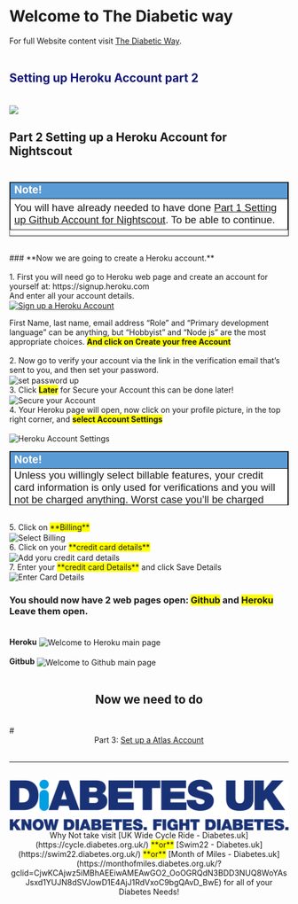 <!-- this is not on github server !
docs made by D.Galloway 2019- 2021-->
# Welcome to The Diabetic way

For full Website content visit [The Diabetic Way](https://www.thediabeticway.co.uk/index.php/en/).
<br>
<br>

## <span style="color:#111478">Setting up Heroku Account part 2 </span> 
<br> 
<img width="auto" height="auto" border="0" align="center"  src="/my-project/img/Heroku/Robot face_ heroku_account.jpg" Setting up Heroku Part 2"/>




## **Part 2 Setting up a Heroku Account for Nightscout**<br><br>
 
<table width="1166" border="1" style="border-color: #000000; background-color: #ffffff;" cellpadding="1" cellspacing="1" height="98">
<tbody>
<tr style="height: 16px;">
<td style="width: 1158px; border-color: #000000; background-color: #5B9BD5;" fff=""><span style="font-size: 14pt;"><strong><span style="color: #ffffff;">Note!</span></strong></span></td>
</tr>
<tr style="height: 56.4063px;">
<td style="width: 1158px; border-color: #000000;"><span style="font-family: tahoma, arial, helvetica, sans-serif; font-size: 14pt;"> You will have already needed to have done <a href=" http://127.0.0.1:8000/user-guide/Setting_up_Github_Account_part1/" target="_blank" title="First create a user account by going to">Part 1 Setting up Github Account for Nightscout</a>. To be able to continue.</span></span></td>
</tr>
</tbody>
</table>
 
<br>
### **Now we are going to create a Heroku account.**<br><br>
1. First you will need go to Heroku web page and create an account for yourself at: https://signup.heroku.com<br>
And enter all your account details.<br>
<a href="https://signup.heroku.com" target="_blank">
  <img width="auto" height="auto" border="0" align="center"  src="/my-project/img/Heroku/sign_up.jpg" title="Sign up a Heroku Account"/></a>	

First Name, last name, email address
“Role” and “Primary development language” can be anything, but “Hobbyist” and “Node js” are the most appropriate choices. <span style="background-color: #FFFF00">**And click on Create your free Account**</span><br><br>
2. Now go to verify your account via the link in the verification email that’s sent to you, and then set your password.<br>
<img width="auto" height="auto" border="0" align="center"  src="/my-project/img/Heroku/set password.jpg" title="set password up"/><br>
3. Click <span style="background-color: #FFFF00">**Later**</span> for Secure your Account this can be done later!<br>
<img width="auto" height="auto" border="0" align="center"  src="/my-project/img/Heroku/Later for Secure your Account.jpg" title="Secure your Account"/><br>
4. Your Heroku page will open, now click on your profile picture, in the top right corner, and <span style="background-color: #FFFF00">**select Account Settings**</span><br><br>
<img width="auto" height="auto" border="0" align="center"  src="/my-project/img/Heroku/heroku Account Settings.jpg" title="Heroku Account Settings"/><br>


<table width="1166" border="1" style="border-color: #000000; background-color: #ffffff;" cellpadding="1" cellspacing="1" height="98">
<tbody>
<tr style="height: 16px;">
<td style="width: 1158px; border-color: #000000; background-color: #5B9BD5;" fff=""><span style="font-size: 14pt;"><strong><span style="color: #ffffff;">Note!</span></strong></span></td>
</tr>
<tr style="height: 56.4063px;">
<td style="width: 1158px; border-color: #000000;"><span style="font-family: tahoma, arial, helvetica, sans-serif; font-size: 14pt;"> Unless you willingly select billable features, your credit card information is only used for verifications and you will not be charged anything. Worst case you’ll be charged £0.00</span></span></td>
</tr>
</tbody>
</table><br>
5.  Click on <span style="background-color: #FFFF00">**Billing**</span><br>
<img width="auto" height="auto" border="0" align="center"  src="/my-project/img/Heroku/billing.jpg" title="Select Billing"/><br>
6.  Click on your <span style="background-color: #FFFF00">**credit card details**</span><br>
<img width="auto" height="auto" border="0" align="center"  src="/my-project/img/Heroku/Add credit Card.jpg" title="Add yoru credit card details"/><br>
7.  Enter your <span style="background-color: #FFFF00">**credit card Details**</span> and click Save Details<br>
<img width="auto" height="auto" border="0" align="center"  src="/my-project/img/Heroku/enter payment details.jpg" title="Enter Card Details"/><br>

### You should now have 2 web pages open: <span style="background-color: #FFFF00">**Github**</span> and <span style="background-color: #FFFF00">**Heroku**</span> Leave them open.<br><br>
**Heroku**
<img width="auto" height="auto" border="0" align="center"  src="/my-project/my-project/img/Heroku/welcome to heroku.jpg" title="Welcome to Heroku main page"/><br><br>
**Gitbub**
<img width="auto" height="auto" border="0" align="center"  src="/my-project/my-project/img/Heroku/github & heroku open.jpg" title="Welcome to Github main page"/><br><br>

## <center>Now we need to do <br></center>
<br>
# <center>Part 3: <a href="http://127.0.0.1:8000/user-guide/Setting_up_Atlas_Account_part3/" target="_blank" title="set up a Atlas Account - Part 3">Set up a Atlas Account</a> </center>
<br>

**********************************************************************************************
<!--  
***********************************************************************************************************************************************************
below needs removing when finished!!!!!!!!!!!!!
*************************************************************************************************************************************************************

8. Now go back to your Github account, and make sure you’re in your ( Your Github account name / cgm-remote-monitor)<br>




In your case it will be ( Your Github Account Name / cgm-remote-monitor)
 

 
Github_cgm-remote-monitor-Repository
Github_cgm-remote-monitor-Repository
 

In the repository, scroll down to where the Readme file is displayed, and click the Purple Deploy to Heroku button.
 

If you are doing this process on a phone or tablet, you may not see the Readme displayed on scrolling — have your browser load the Desktop version of the page first.
 

 

Make sure to write all settings down if you can! Things like App name, API secret you will need in a lot of other setups so it’s important to document it.
On the Heroku screen that opens, fill in the information requested:
App name: Your site will have a URL like “your-app-name.herokuapp.com”. This is where you choose the “your-app-name” part. In my case I called mine app-name: t1diabetics
Region: No matter where you are, this setting does not impact you; leave it on United States.
Config Vars: Most of these are populated with defaults that will be fine for a typical setup. All of them can be edited later. There are a few you will want to note during this setup though:
API SECRET: This is required. Enter a passphrase you will use for your site. It has to be   12 characters no less or you will get errors!
BG HIGH, BG LOW, BG TARGET BOTTOM, and TARGET TOP:
The thresholds at which your site will alert you. HIGH and LOW are your “urgent” thresholds
TARGET BOTTOM and TARGET TOP
are the top and bottom of your “good” ranges.
As of version 13.0, these values can be entered in either mg/dl or mmol/L
I will do another Video on the setup of the Bridge Server, ignore this for now.
If you are outside the US, set BRIDGE SERVER to “EU” (in capitals, without the quotation marks. If you are inside the US, leave it as it is.
DISPLAY UNITS: Units will be mg/dl by default. If you want mmol/L, enter “mmol” or “mmol/L” here.
ENABLE: This variable that turns on all the features you want to use with adding plug in’s
There’s a list of all of the plug in’s and what they do here. (The ones you can choose to enable are under the heading “Advanced Plug in’s”)
See Link in description below:
https://github.com/nightscout/cgm-remote-monitor#plugins
Now click the Deploy app button at the bottom of the page.
Heroku will begin deployment, going through a list of automated steps at the bottom of the page. This process can take a while be patient!
During the “Configure environment” step, you will be asked to add a credit/debit card to the account.
All Heroku accounts need a card on file to verify the account and allow for paid add-ons. You will never be charged without explicitly opting into extra levels of service, and for a typical Nightscout site you won’t ever need anything extra.
 

Fill in your details, you will never be charged without explicitly opting into extra levels of service, and for a typical Nightscout site you won’t ever need anything extra
Sometimes you might have an error or issue’s in doing this process due to incorrect password or need to verify again then go to https://heroku.com/verify
After adding your Card Details again, Click save
and go back to the Deployment page.
Click the Deploy app button again, and it should complete this time.
Again, this will take a few minutes be patient!
Congratulations! Your app was successfully deployed
Right click View to open in a new tab also Right click Manage App so both are open in new tabs
I got a error due to the API Secret password being incorrectly done!
Go to your Heroku Account you just made.
You are now in your Heroku Account
Go to Settings
Select Reveal Config Vars
Scroll down until you come to the API Secret and edit it and make sure password is 12 characters
Click save
Now go back and refresh your Nightscout Site you created
Your Heroku site is now created
Make sure to write your Nightscout App URL down for safe keepings as will need this later.
We now need to add your Nightscout App URL into Xdrip for your CGM data to go to Nightscout there are lots of different ways to do this, but for this setup I’m going to show you in Xdrip how to add base URL into it, which will be in another video.
We will also need to setup your profile editor which I will also do in another video
 

If you have not setup xdrip already see my other video on utube How to Installing Xdrip at https://youtu.be/7Qwr4HrchTU It is also on The Diabetic way Website
 

Has you will need to have xdrip installed before we can add your base URL for Nightscout to work
Please note this xdrip setup was not made with the same Github accounts so urls and names will be different until I can make an updated xdrip video.
Now we need to see How to add Base URL into xDrip
See Part 3 How to add Base URL into Xdrip




h) Add a database username (for example nightscout) and a database password (in the example below soo5ecret but please change it!).

<br>

Write down these credentials in the boxes below (yes, in this browser window you're reading now, unless you're reading a printed version). You’ll need them later.

<br>
Database password:<input type="text" id="myPwd" value="click here, delete and put your own " size="32">
<br>

Database username:<input type="text" id="myUsr" value="click here, delete and put your own" size="32">

<br>
Paste the string in the box below `(yes, in this browser window you're reading now, unless you're reading a printed version)`
<input type="text" id="myAtlas" value="click here, delete and paste your Atlas connection string" size="100">
<br>

Database Name: <input type="text" id="mydB" value="click here, delete and put your own" size="30">
<br>
Click the Generate button (just here below this line: in this browser window you're reading):

<br>


<button onclick="Generate()">Generate</button>




Field1: <input type="text" id="field1" value="Hello World!"><br>
Field2: <input type="text" id="field2"><br><br>
Field3: <input type="text" id="field3"><br><br>
<button onclick="myFunction()">Copy Text</button>

<p>A function is triggered when the button is clicked. The function copies the text from Field1 into Field2.</p>

<script>
function myFunction() {
  document.getElementById("field3").value = document.getElementById("field1","field2").value;
}
</script>







<img width="auto" height="auto" border="0" align="center"  src="/img/Atlas/Robot face_ Atlas account_860x462.jpg" Setting up Atlas Part 3"/>



<font size="4">

This is a regular paragraph.

Paragraph:

1. **Now Open another tab**  to make a Mongodb Atlas** Account: <a href="https://www.mongodb.com/cloud/atlas" target="_blank" title="Click Start Free">See Here</a> 
  and **click** Start Free
 <img width="auto" height="auto" border="0" align="center"  src="/img/Atlas/MongoDB Atlas start free.jpg"Click Start"/>
      2. **No need to do this part** but I did.<img width="auto" height="auto" border="0" align="center"  src="/img/Atlas/MongoDB_Atlas account_setup.jpg"MongoDB Atlas Account Setup.jp"/>
 <br>
      3. Sub item three<br>
2. Item two


* Enter your information and then click Get Started Free
  <img width="auto" height="auto" border="0" align="center"  src="/img/Atlas/MongoDB Atlas fill in details2.jpg"Fill in your details"/>
  
  
  Select Create a cluster in Shared Clusters (FREE)
  
  
 
  
  Leave all default values and click Create Cluster
  
  
  
  
  
  Atlas will create your default cluster, wait until it is complete... (can take more than 3 minutes)
  
  
  
   Click on CONNECT
   
   
   f. Click on Allow Access from Anywhere
   
   
   Click on Add IP Address
   
   
   
   
   h) Add a database username (for example nightscout) and a database password (in the example below soo5ecret but please change it!).
   
   
   i) Then click Create Database User.
   
   
   j)Click on Choose a connection method
   
   
   Select Connect your application
   
   
   
   Copy the connection string: click Copy and paste it somewhere to edit it (like Notepad).
   
</font>
 

Check what version you are upto on your Nightscout site. In my example I'm on version  14.06 (Liquorice)

<table width="1166" border="1" style="border-color: #000000; background-color: #ffffff;" cellpadding="1" cellspacing="1" height="98">
<tbody>
<tr style="height: 16px;">
<td style="width: 1158px; border-color: #000000; background-color: #5B9BD5;" fff=""><span style="font-size: 14pt;"><span style="color: #ffffff;">Note! video, see below</span></span></td>
</tr>
<tr style="height: 56.4063px;">
<td style="width: 1158px; border-color: #000000;"><span style="font-family: tahoma, arial, helvetica, sans-serif; font-size: 14pt;">
<iframe width="850" height="415" src="https://www.youtube.com/embed/MFsbm45b6YY" title="YouTube video player" frameborder="0" allow="accelerometer; autoplay; clipboard-write; encrypted-media; gyroscope; picture-in-picture" allowfullscreen></iframe>  </span></td>
</tr>
</tbody>
</table>



Updating your website to the latest version
 <a href="https://github.com/nightscout/cgm-remote-monitor/releases" target="_blank" title="Nightscout Release Versions">See Here</a> for the 
 current released version at moment) is easy with the update tool linked below. 


 
## Instructions

These instruction have been made on the 28 <span style="background-color: #FFFF00">**April 2021**</span><br>
<br>
<table width="1166" border="1" style="border-color: #000000; background-color: #ffffff;" cellpadding="1" cellspacing="1" height="98">
<tbody>
<tr style="height: 16px;">
<td style="width: 1158px; border-color: #000000; background-color: #5B9BD5;" fff=""><span style="font-size: 14pt;"><strong><span style="color: #ffffff;">Note!</span></strong></span></td>
</tr>
<tr style="height: 56.4063px;">
<td style="width: 1158px; border-color: #000000;"><span style="font-family: tahoma, arial, helvetica, sans-serif; font-size: 14pt;">Azure Users
as of 0.12, Nightscout no longer supports the free Azure platform now. If you really want to keep using Azure, don’t update to any version above 0.12</span></td>
</tr>
</tbody>
</table>
<br>

# Step 1 Update Github Repo

* Log into your GitHub Account.<a href="https://github.com/" target="_blank" title="GitHub Login">-- Here --</a>
<span style="background-color: #FFFF00">**Wait**</span>: Make sure you’re actually signed into your GitHub account and <span style="background-color: #FFFF00">**Check**</span> by looking in the upper right corner of the page to verify. You cannot do this later.<span style="background-color: #FFFF00">**Best to do it now!.**</span> 
😉 <br>

* Now<a href="http://nightscout.github.io/pages/update-fork/" target="_blank" title="Update Tool">-- Click Here --</a> to open the <span style="background-color: #FFFF00">**update tool or image below!**</span>for Nightscout in a new tab from Github. Make sure both are open<br>

* Enter your GitHub <span style="background-color: #FFFF00">**username**</span> and click the blue button that says Check for updates. (Note: your username is not an email address.)<br>


<a href="http://nightscout.github.io/pages/update-fork/" target="_blank">
  <img width="auto" height="auto" border="0" align="center"  src="/img/Nightscout/Time to Update Nightscout.png" title="Update Tool"/>
</a>
click the blue button that says<span style="background-color: #FFFF00">**Checks for updates**</span>

* If an update is available, the tool will tell you this,and provide directions for you, and also give you a button that will take you to <span style="background-color: #FFFF00">**GitHub**</span> to finish the process.

<a href="http://nightscout.github.io/pages/update-fork/" target="_blank">
  <img width="auto" height="auto" border="0" align="center"  src="/img/Nightscout/update availible.jpg" title="Update Tool"/></a><br>
  
* <span style="background-color: #FFFF00">**Click the Continue updating at GitHub button.**</span> Review the directions on the screen that pops up, and continue.

## step 1 `(see Step1 & Step2 video below)`

* <span style="background-color: #FFFF00">**Click "Create pull request"**</span> Your fork must be on the left side  
<a >
  <img width="auto" height="auto" border="0" align="center"  src="/img/Nightscout/step1_creat_pull_request.jpg" title="Your fork must be on the left side and the nightscout/cgm-remote-monitor must be on the right. right."/></a>
 and the <span style="background-color: #FFFF00">**nightscout/cgm-remote-monitor must be on the right.**</span><br>
 
## step 2 create pull request

* Click <span style="background-color: #FFFF00">**"Create pull request” again,**</span> do not change the comparison. Your fork must be on the left side and the nightscout/cgm-remote-monitor must be on the right side.
<a >
  <img width="auto" height="auto" border="0" align="center"  src="/img/Nightscout/step 2 create pull request again.jpg" title="Your fork must be on the left side and the nightscout/cgm-remote-monitor must be on the right. right."/></a>
* <span style="background-color: #FFFF00">** Also Give your pull request a name**</span> like “Update” or “Sweet Liquorice Update” — doesn’t really matter what this is.

## Step 1 & Step 2 Video
<br>


<table width="1166" border="1" style="border-color: #000000; background-color: #ffffff;" cellpadding="1" cellspacing="1" height="98">
<tbody>
<tr style="height: 16px;">
<td style="width: 1158px; border-color: #000000; background-color: #5B9BD5;" fff=""><span style="font-size: 14pt;"><span style="color: #ffffff;">step 1 & Step 2 Video</span></span></td>
</tr>
<tr style="height: 56.4063px;">
<td style="width: 1158px; border-color: #000000;"><span style="font-family: tahoma, arial, helvetica, sans-serif; font-size: 14pt;">
<iframe width="850" height="415" src="https://www.youtube.com/embed/6tGsLOE1BuE" title="YouTube video player" frameborder="0" allow="accelerometer; autoplay; clipboard-write; encrypted-media; gyroscope; picture-in-picture" allowfullscreen></iframe>  </span></td>
</tr>
</tbody>
</table>


 <br>


## step 3 merge pull request

* Click <span style="background-color: #FFFF00">**"Merge pull request**</span>

<a >
  <img width="auto" height="auto" border="0" align="center"  src="/img/Nightscout/step 3 merge pull request.jpg" title="Merge pull request"/></a>
  
* or see video below
<br>
<table width="1166" border="1" style="border-color: #000000; background-color: #ffffff;" cellpadding="1" cellspacing="1" height="98">
<tbody>
<tr style="height: 16px;">
<td style="width: 1158px; border-color: #000000; background-color: #5B9BD5;" fff=""><span style="font-size: 14pt;"><span style="color: #ffffff;">Note! video,</span></span></td>
</tr>
<tr style="height: 56.4063px;">
<td style="width: 1158px; border-color: #000000;"><span style="font-family: tahoma, arial, helvetica, sans-serif; font-size: 14pt;">
<iframe width="850" height="415" src="https://www.youtube.com/embed/gUEqZAfPEZ4" title="YouTube video player" frameborder="0" allow="accelerometer; autoplay; clipboard-write; encrypted-media; gyroscope; picture-in-picture" allowfullscreen></iframe>  </span></td>
</tr>
</tbody>
</table>



## step 4 confirm merge
<br>
* Now Click the  <span style="background-color: #FFFF00">**Confirm merge button.**</span>
<a>
  <img width="auto" height="auto" border="0" align="center"  src="/img/Nightscout/step 4 click  confirm merge.jpg" title="Step 4 Confirm Merge"/></a>

## step 5 merged

* If you see <span style="background-color: #FFFF00">**"Merged" in purple,**</span> you have successfully updated your fork. If you're using Heroku you will need to to push the Deploy Branch button, in the Manual deploy section of the Deploy page.

* <span style="background-color: #FFFF00">**You have successfully updated your GitHub repository**</span>, now let's deploy it in Heroku.
<br>
<br>
<table width="1166" border="1" style="border-color: #000000; background-color: #ffffff;" cellpadding="1" cellspacing="1" height="98">
<tbody>
<tr style="height: 16px;">
<td style="width: 1158px; border-color: #000000; background-color: #db4e12;" fff=""><span style="font-size: 14pt;"><strong><span style="color: #ffffff;">Note!</span></strong></span></td>
</tr>
<tr style="height: 56.4063px;">
<td style="width: 1158px; border-color: #000000;"><span style="font-family: tahoma, arial, helvetica, sans-serif; font-size: 14pt;">If you’re on Heroku and have Automatic Deploys enabled, you’re done!<br>
 If you don’t have Automatic Deploys on yet, or aren’t sure, run through these steps below!</span></td>
</tr>
</tbody>
</table>

# Step6: Deploy in Heroku
<br>

 
* Log into <a href="https://id.heroku.com/login" target="_blank" title="Nightscout Release Versions">Heroku</a>  
<a href="https://id.heroku.com/login" target="_blank">
  <img width="auto" height="auto" border="0" align="center"  src="/img/Heroku/log into heroku.jpg" title="Log into Heroku"/>
</a>

* Select your app `(In my case The Dibetic Way)`
<img width="auto" height="auto" border="0" align="center"  src="/img/Heroku/Select_your_App.jpg" title="Select Deploy Tab"/>
<br>

* In the middle bit, click on the GitHub button if it isn’t already showing as connected. It will ask you to authorize the connection if you’re doing it for the first time.

<img width="auto" height="auto" border="0" align="center"  src="/img/Heroku/github connected.jpg" title="Select Deploy Tab"/>
<br>

* Type “cgm” into the repo-name search box, and click Search
<br>

* Click the Connect button once it finds your cgm-remote-monitor repository. You should now be connected
<br>

<table width="1166" border="1" style="border-color: #000000; background-color: #ffffff;" cellpadding="1" cellspacing="1" height="98">
<tbody>
<tr style="height: 16px;">
<td style="width: 1158px; border-color: #000000; background-color: #5B9BD5;" fff=""><span style="font-size: 14pt;"><span style="color: #ffffff;">Note! see video</span></span></td>
</tr>
<tr style="height: 56.4063px;">
<td style="width: 1158px; border-color: #000000;"><span style="font-family: tahoma, arial, helvetica, sans-serif; font-size: 14pt;">
<iframe width="850" height="415" src="https://www.youtube.com/embed/5S2lcc5XY_g" title="YouTube video player" frameborder="0" allow="accelerometer; autoplay; clipboard-write; encrypted-media; gyroscope; picture-in-picture" allowfullscreen></iframe>  </span></td>
</tr>
</tbody>
</table>
  
* Or if Heroku is not connected to GitHub, scroll down and click Connect to GitHub, if a popup window opens and requires authorization, click Authorize Heroku
<br>
  
* Now after connecting to Gitnub, Scroll down to the bottom of the page, make sure to select the <span style="background-color: #FFFF00">master branch</span>  and then click <span style="background-color: #FFFF00"> Deploy Branch</span>
<br>
  <img width="auto" height="auto" border="0" align="center"  src="/img/Heroku/masterthendeploy.jpg" title="Select master then Deploy Branch"/>
</a>
<br>
* Build will start, do not interfere and wait for completion. It can take a while <span style="background-color: #FFFF00">approximately around 10 minutes Do not Interrupt the process</span>  has it can lead to a broken site and you'll need to restart again.
<br>  
  <img width="auto" height="auto" border="0" align="center"  src="/img/Heroku/Build-will-start.jpg" title="Build will start and information will scroll in the log window"/>
</a>
<br>
*  Wait until the deploy process completes and <span style="background-color: #FFFF00">click View</span> if nothing happens click Manage App then upper right Open App
<br>
  <img width="auto" height="auto" border="0" align="center"  src="/img/Heroku/view-App.jpg" title="Delect View now that the deploy process is complete"/></a>
<br>
*  Your site will open and  it should be at the latest version on your Nightscout Site
<br>
* <span style="background-color: #FFFF00">You're Finished!</span> 
* Head over to your Nightscout site and check its updated!


<table width="1166" border="1" style="border-color: #000000; background-color: #ffffff;" cellpadding="1" cellspacing="1" height="98">
<tbody>
<tr style="height: 16px;">
<td style="width: 1158px; border-color: #000000; background-color: #5B9BD5;" fff=""><span style="font-size: 14pt;"><span style="color: #ffffff;">Check if Nightscout as updated Video</span></span></td>
</tr>
<tr style="height: 56.4063px;">
<td style="width: 1158px; border-color: #000000;"><span style="font-family: tahoma, arial, helvetica, sans-serif; font-size: 14pt;">
<iframe width="850" height="415" src="https://www.youtube.com/embed/MFsbm45b6YY" title="YouTube video player" frameborder="0" allow="accelerometer; autoplay; clipboard-write; encrypted-media; gyroscope; picture-in-picture" allowfullscreen></iframe>  </span></td>
</tr>
</tbody>
</table>
<br>

<table width="1166" border="1" style="border-color: #000000; background-color: #ffffff;" cellpadding="1" cellspacing="1" height="98">
<tbody>
<tr style="height: 16px;">
<td style="width: 1158px; border-color: #000000; background-color: #5B9BD5;" fff=""><span style="font-size: 14pt;"><span style="color: #ffffff;">Helpfull Note!</span></span></td>
</tr>
<tr style="height: 56.4063px;">
<td style="width: 1158px; border-color: #000000;"><span style="font-family: tahoma, arial, helvetica, sans-serif; font-size: 14pt;">
<span style="background-color: #00000">To let your site finish updating itself as soon as you update your fork in the future with another Pull Request, enable Automatic Deploys here (from the master branch):
<br>                                                                </span> 

<iframe width="850" height="415" src="https://www.youtube.com/embed/x73tDH-ln4A" title="YouTube video player" frameborder="0" allow="accelerometer; autoplay; clipboard-write; encrypted-media; gyroscope; picture-in-picture" allowfullscreen></iframe>  <span style="background-color: #FFFFFF"> If you’ve just turned the Automatic thing on, you’ll need to manually do the first deploy — make sure the branch is on master, and click the Deploy Branch button:</span></td>
</tr>
</tbody>
</table>
<br>



<table width="1266" border="1" style="border-color: #000000; background-color: #ffffff;" cellpadding="1" cellspacing="1" height="98">
<tbody>
<tr style="height: 16px;">
<td style="width: 1158px; border-color: #000000; background-color: #FF0000;" fff=""><span style="font-size: 14pt;"><strong><span style="color: #ffffff;">Warning!</span></strong></span></td>
</tr>
<tr style="height: 56.4063px;">
<td style="width: 1158px; border-color: #000000;"><span style="font-family: tahoma, arial, helvetica, sans-serif; font-size: 14pt;"> 1: Some new features, updates, or bug fixes may require that you clear your browser cache before you will see the changes taken effect<br/> 2: If you get no errors and no readings after a while see about doing a <a href="http://127.0.0.1:8000/user-guide/Redeploying%20your%20repository/" target="_blank" title="Redeploying your repository link">Redeploying your repository</a> </span></td>
</tr>
</tbody>
</table>
***********************************************************************************************************************************************************
above needs removing when finished!!!!!!!!!!!!!
*************************************************************************************************************************************************************
-->
<br>
<a href="https://www.diabetes.org.uk/" target="_blank">
 <center> <img width="auto" height="auto" border="0" align="center"  src="/img/Diabetesuk/pngarea.com_rutgers-logo-png-8467605.png" title="Diabetes UK"/>
</a>               Why Not take visit [UK Wide Cycle Ride - Diabetes.uk](https://cycle.diabetes.org.uk/) <span style="background-color: #FFFF00">**or**</span>  [Swim22 - Diabetes.uk](https://swim22.diabetes.org.uk/) <span style="background-color: #FFFF00">**or**</span> [Month of Miles - Diabetes.uk](https://monthofmiles.diabetes.org.uk/?gclid=CjwKCAjwz5iMBhAEEiwAMEAwGO2_OoOGRQdN3BDD3NUQ8WoYAsJsxd1YUJN8dSVJowD1E4AjJ1RdVxoC9bgQAvD_BwE) for all of your Diabetes Needs!
</center>

  <!--  
  
  mkdocs.yml    # The configuration file.
    docs/
    index.md  # The documentation homepage.
       ...       # Other markdown pages, images and other files.
		
		
		
<a href="http://nightscout.github.io/pages/update-fork/" target="_blank">
  <img width="auto" height="auto" border="0" align="center"  src="/img/Nightscout/Time to Update Nightscout.png" title="Update Tool"/></a>		
		
		
adding 	Yellow Hightligher!!!!!!!!	
<span style="background-color: #FFFF00">**Marked text**</span>


<a>
  <img width="auto" height="auto" border="0" align="center"  src="/img/Nightscout/Time to Update Nightscout.png" title="Update Tool"/></a>	




Adding a image
<a href="https://www.youtube.com/watch?v=MFsbm45b6YY" target="_blank">
  <img width="auto" height="auto" border="0" align="center"  src="/img/Nightscout/nightscout version_14.06.jpg" title="Version of Nightscout Video"/>
</a>


Adding Video

<iframe width="850" height="415" src="https://www.youtube.com/embed/MFsbm45b6YY" title="YouTube video player" frameborder="0" allow="accelerometer; autoplay; clipboard-write; encrypted-media; gyroscope; picture-in-picture" allowfullscreen></iframe>

Note
**Note:** a note is something that needs to be mentioned but is apart from the context.


List
This is a regular paragraph.

Paragraph:

1. **Now Open another tab**  to make a Mongodb Atlas** Account: <a href="https://www.mongodb.com/cloud/atlas" target="_blank" title="Click Start Free">See Here</a> 
  and **click** Start Free
 <img width="auto" height="auto" border="0" align="center"  src="/img/Atlas/MongoDB Atlas start free.jpg"Click Start"/>
   2. Sub item two
   3. Sub item three
2. Item two



font size
<font size="4">

</font>



Table
| Syntax | Description |
| ----------- | ----------- |
| Header | Title |
| Paragraph | Text |


-->

